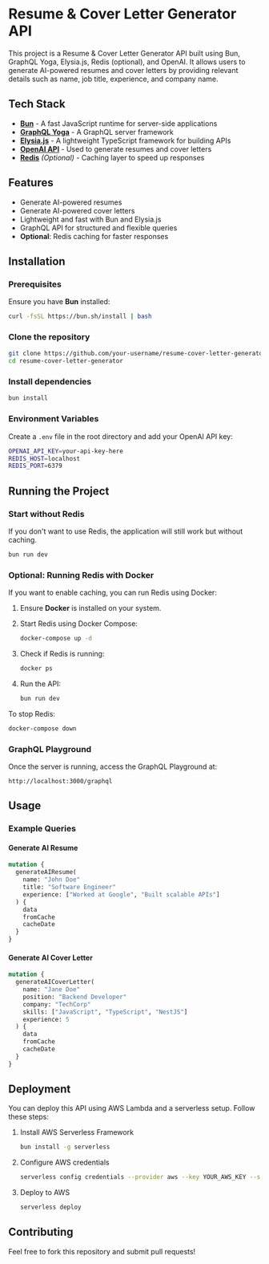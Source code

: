 # Resume & Cover Letter Generator API

This project is a Resume & Cover Letter Generator API built using Bun, GraphQL Yoga, Elysia.js, Redis (optional), and OpenAI. It allows users to generate AI-powered resumes and cover letters by providing relevant details such as name, job title, experience, and company name.

## Tech Stack

- **[Bun](https://bun.sh/)** - A fast JavaScript runtime for server-side applications
- **[GraphQL Yoga](https://the-guild.dev/graphql/yoga-server)** - A GraphQL server framework
- **[Elysia.js](https://elysiajs.com/)** - A lightweight TypeScript framework for building APIs
- **[OpenAI API](https://platform.openai.com/)** - Used to generate resumes and cover letters
- **[Redis](https://redis.io/)** _(Optional)_ - Caching layer to speed up responses

## Features

- Generate AI-powered resumes
- Generate AI-powered cover letters
- Lightweight and fast with Bun and Elysia.js
- GraphQL API for structured and flexible queries
- **Optional**: Redis caching for faster responses

## Installation

### Prerequisites

Ensure you have **Bun** installed:

```sh
curl -fsSL https://bun.sh/install | bash
```

### Clone the repository

```sh
git clone https://github.com/your-username/resume-cover-letter-generator.git
cd resume-cover-letter-generator
```

### Install dependencies

```sh
bun install
```

### Environment Variables

Create a `.env` file in the root directory and add your OpenAI API key:

```sh
OPENAI_API_KEY=your-api-key-here
REDIS_HOST=localhost
REDIS_PORT=6379
```

## Running the Project

### Start without Redis

If you don't want to use Redis, the application will still work but without caching.

```sh
bun run dev
```

### Optional: Running Redis with Docker

If you want to enable caching, you can run Redis using Docker:

1. Ensure **Docker** is installed on your system.
2. Start Redis using Docker Compose:

   ```sh
   docker-compose up -d
   ```

3. Check if Redis is running:

   ```sh
   docker ps
   ```

4. Run the API:

   ```sh
   bun run dev
   ```

To stop Redis:

```sh
docker-compose down
```

### GraphQL Playground

Once the server is running, access the GraphQL Playground at:

```
http://localhost:3000/graphql
```

## Usage

### Example Queries

#### Generate AI Resume

```graphql
mutation {
  generateAIResume(
    name: "John Doe"
    title: "Software Engineer"
    experience: ["Worked at Google", "Built scalable APIs"]
  ) {
    data
    fromCache
    cacheDate
  }
}
```

#### Generate AI Cover Letter

```graphql
mutation {
  generateAICoverLetter(
    name: "Jane Doe"
    position: "Backend Developer"
    company: "TechCorp"
    skills: ["JavaScript", "TypeScript", "NestJS"]
    experience: 5
  ) {
    data
    fromCache
    cacheDate
  }
}
```

## Deployment

You can deploy this API using AWS Lambda and a serverless setup. Follow these steps:

1. Install AWS Serverless Framework
   ```sh
   bun install -g serverless
   ```
2. Configure AWS credentials
   ```sh
   serverless config credentials --provider aws --key YOUR_AWS_KEY --secret YOUR_AWS_SECRET
   ```
3. Deploy to AWS
   ```sh
   serverless deploy
   ```

## Contributing

Feel free to fork this repository and submit pull requests!
